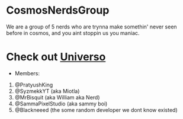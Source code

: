 # CosmosNerdsGroup
We are a group of 5 nerds who are trynna make somethin' never seen before in cosmos, and you aint stoppin us you maniac.

# Check out [Universo](https://github.com/CosmosNerdsGroup/Universo)
- Members:
1. @PratyushKing
2. @SyzmekkYT (aka Miotla)
3. @MrBisquit (aka William aka Nerd)
4. @SammaPixelStudio (aka sammy boi)
5. @Blackneeed (the some random developer we dont know existed)
